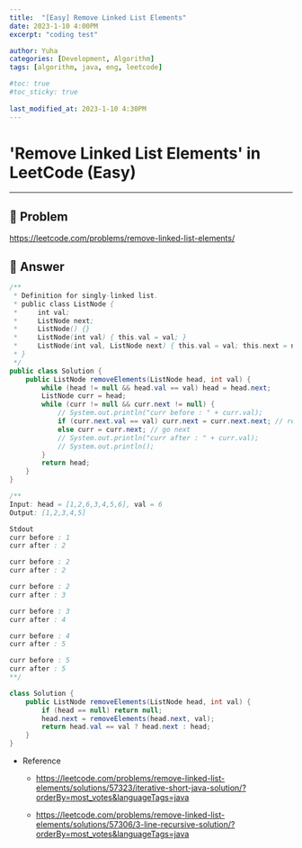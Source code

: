 ```yaml
---
title:  "[Easy] Remove Linked List Elements"
date: 2023-1-10 4:00PM
excerpt: "coding test"

author: Yuha
categories: [Development, Algorithm]
tags: [algorithm, java, eng, leetcode]

#toc: true
#toc_sticky: true
 
last_modified_at: 2023-1-10 4:30PM
---
```


# 'Remove Linked List Elements' in LeetCode (Easy)

---

## 📌 Problem
<https://leetcode.com/problems/remove-linked-list-elements/>


## 📌 Answer

```java
/**
 * Definition for singly-linked list.
 * public class ListNode {
 *     int val;
 *     ListNode next;
 *     ListNode() {}
 *     ListNode(int val) { this.val = val; }
 *     ListNode(int val, ListNode next) { this.val = val; this.next = next; }
 * }
 */
public class Solution {
    public ListNode removeElements(ListNode head, int val) {
        while (head != null && head.val == val) head = head.next;
        ListNode curr = head;
        while (curr != null && curr.next != null) {
            // System.out.println("curr before : " + curr.val);
            if (curr.next.val == val) curr.next = curr.next.next; // remove next
            else curr = curr.next; // go next
            // System.out.println("curr after : " + curr.val);
            // System.out.println();
        }
        return head;
    }
}

/**
Input: head = [1,2,6,3,4,5,6], val = 6
Output: [1,2,3,4,5]

Stdout
curr before : 1
curr after : 2

curr before : 2
curr after : 2

curr before : 2
curr after : 3

curr before : 3
curr after : 4

curr before : 4
curr after : 5

curr before : 5
curr after : 5
**/
```

```java
class Solution {
    public ListNode removeElements(ListNode head, int val) {
        if (head == null) return null;
        head.next = removeElements(head.next, val);
        return head.val == val ? head.next : head;
    }
}
```

- Reference
    - <https://leetcode.com/problems/remove-linked-list-elements/solutions/57323/iterative-short-java-solution/?orderBy=most_votes&languageTags=java>

    - <https://leetcode.com/problems/remove-linked-list-elements/solutions/57306/3-line-recursive-solution/?orderBy=most_votes&languageTags=java>

